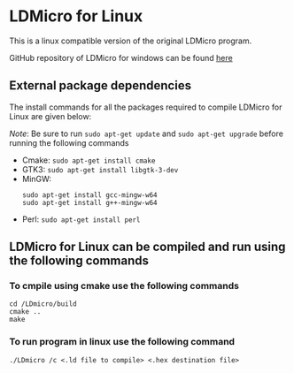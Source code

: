 # LDMicro for Linux
This is a linux compatible version of the original LDMicro program.

GitHub repository of LDMicro for windows can be found [here](https://github.com/akshay-c/LDmicro)

## External package dependencies
The install commands for all the packages required to compile LDMicro for Linux are given below:

_Note_: Be sure to run `sudo apt-get update` and `sudo apt-get upgrade` before running the following commands

* Cmake: `sudo apt-get install cmake`
* GTK3: `sudo apt-get install libgtk-3-dev`
* MinGW: 
  ```
  sudo apt-get install gcc-mingw-w64
  sudo apt-get install g++-mingw-w64
  ```
* Perl: `sudo apt-get install perl`

## LDMicro for Linux can be compiled and run using the following commands
### To cmpile using cmake use the following commands
```
cd /LDmicro/build
cmake ..
make
```
### To run program in linux use the following command

`./LDmicro /c <.ld file to compile> <.hex destination file>`

